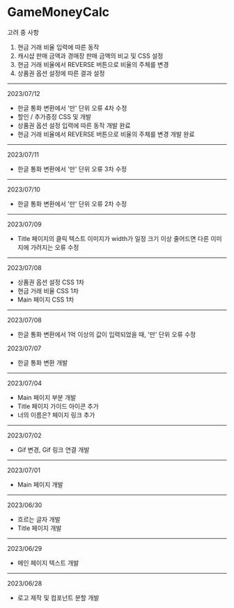 # GameMoneyCalc

고려 중 사항
1. 현금 거래 비율 입력에 따른 동작
2. 캐시샵 판매 금액과 경매장 판매 금액의 비교 및 CSS 설정
3. 현금 거래 비율에서 REVERSE 버튼으로 비율의 주체를 변경
4. 상품권 옵션 설정에 따른 결과 설정

---
2023/07/12
* 한글 통화 변환에서 '만' 단위 오류 4차 수정
* 할인 / 추가증정 CSS 및 개발
* 상품권 옵션 설정 입력에 따른 동작 개발 완료
* 현금 거래 비율에서 REVERSE 버튼으로 비율의 주체를 변경 개발 완료

---
2023/07/11
* 한글 통화 변환에서 '만' 단위 오류 3차 수정

---
2023/07/10
* 한글 통화 변환에서 '만' 단위 오류 2차 수정

---
2023/07/09
* Title 페이지의 클릭 텍스트 이미지가 width가 일정 크기 이상 줄어드면 다른 이미지에 가려지는 오류 수정

---
2023/07/08
* 상품권 옵션 설정 CSS 1차
* 현금 거래 비율 CSS 1차
* Main 페이지 CSS 1차

---
2023/07/08
* 한글 통화 변환에서 1억 이상의 값이 입력되었을 때, '만' 단위 오류 수정 

2023/07/07
* 한글 통화 변환 개발

---
2023/07/04
* Main 페이지 부분 개발
* Title 페이지 가이드 아이콘 추가
* 너의 이름은? 페이지 링크 추가

---
2023/07/02
* Gif 변경, Gif 링크 연결 개발

---
2023/07/01
* Main 페이지 개발

---
2023/06/30
* 흐르는 글자 개발
* Title 페이지 개발

---
2023/06/29
* 메인 페이지 텍스트 개발

---
2023/06/28
* 로고 제작 및 컴포넌트 분할 개발